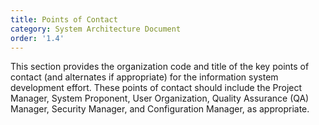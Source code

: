 ```yaml
---
title: Points of Contact
category: System Architecture Document
order: '1.4'
---
```


This section provides the organization code and title of the key points of contact (and alternates if appropriate) for the information system development effort.  These points of contact should include the Project Manager, System Proponent, User Organization, Quality Assurance (QA) Manager, Security Manager, and Configuration Manager, as appropriate.
